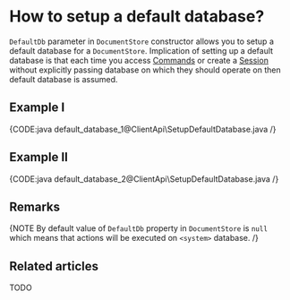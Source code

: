 # How to setup a default database?

`DefaultDb` parameter in `DocumentStore` constructor allows you to setup a default database for a `DocumentStore`. Implication of setting up a default database is that each time you access [Commands](../../client-api/commands/what-are-commands) or create a [Session](../../client-api/session/what-is-a-session-and-how-does-it-work) without explicitly passing database on which they should operate on then default database is assumed.

## Example I

{CODE:java default_database_1@ClientApi\SetupDefaultDatabase.java /}

## Example II

{CODE:java default_database_2@ClientApi\SetupDefaultDatabase.java /}

## Remarks

{NOTE By default value of `DefaultDb` property in `DocumentStore` is `null` which means that actions will be executed on `<system>` database. /}

## Related articles

TODO